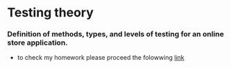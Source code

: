 # Testing theory  
### Definition of methods, types, and levels of testing for an online store application.
- to check my homework please proceed the folowwing [link](https://docs.google.com/spreadsheets/d/1OEGhJVK81rN4aFrfgSxmIuGDIS429uAK/edit?usp=sharing&ouid=115054486416222020297&rtpof=true&sd=true)  
